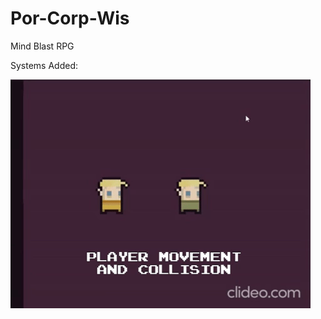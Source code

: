 # Por-Corp-Wis
Mind Blast RPG

Systems Added:

![](https://github.com/ozanpempegul/Por-Corp-Wis/blob/main/gifs/player_movement_and_collision.gif)

